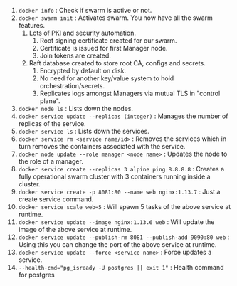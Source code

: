 1. `docker info` : Check if swarm is active or not.
2. `docker swarm init` : Activates swarm. You now have all the swarm features.
   1. Lots of PKI and security automation.
      1. Root signing certificate created for our swarm.
      2. Certificate is issued for first Manager node.
      3. Join tokens are created.
   2. Raft database created to store root CA, configs and secrets.
      1. Encrypted by default on disk.
      2. No need for another key/value system to hold orchestration/secrets.
      3. Replicates logs amongst Managers via mutual TLS in "control plane".
3. `docker node ls` : Lists down the nodes.
4. `docker service update --replicas (integer)` : Manages the number of replicas of the service.
5. `docker service ls` : Lists down the services.
6. `docker service rm <service name/id>` : Removes the services which in turn removes the containers associated with the service.
7. `docker node update --role manager <node name>` : Updates the node to the role of a manager.
8. `docker service create --replicas 3 alpine ping 8.8.8.8` : Creates a fully operational swarm cluster with 3 containers running inside a cluster.
9. `docker service create -p 8081:80 --name web nginx:1.13.7` : Just a create service command.
10. `docker service scale web=5` : Will spawn 5 tasks of the above service at runtime.
11. `docker service update --image nginx:1.13.6 web` : Will update the image of the above service at runtime.
12. `docker service update --publish-rm 8081 --publish-add 9090:80 web` : Using this you can change the port of the above service at runtime.
13. `docker service update --force <service name>` : Force updates a service.
14. `--health-cmd="pg_isready -U postgres || exit 1"` : Health command for postgres